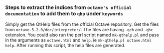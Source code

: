 ### Steps to extract the indices from `octave's official documentation` to add them to `qhp` under `keywords`
Simply get the QtHelp files from the official Octave repository. Get the files from `octave-5.2.0/doc/interpreter/`. The files are having `.qch` and `.qhc` extension. You could also run the perl script named `mk-qthelp.pl` and pass in the arguments as `octave.html` and `help`. ie `mk-qthelp.pl octave.html help`. After running this script, the help files are generated.
